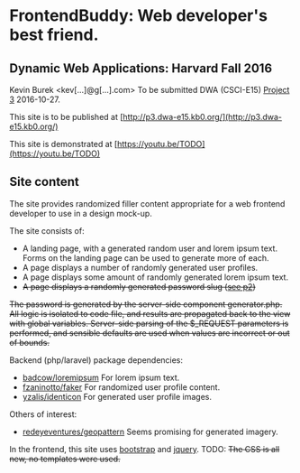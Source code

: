 # FrontendBuddy: Web developer's best friend.
## Dynamic Web Applications: Harvard Fall 2016

Kevin Burek <kev[...]@g[...].com>
To be submitted DWA (CSCI-E15) [Project 3](http://dwa15.com/Projects.../P3) 2016-10-27.

This site is to be published at [http://p3.dwa-e15.kb0.org/](http://p3.dwa-e15.kb0.org/)

This site is demonstrated at [https://youtu.be/TODO](https://youtu.be/TODO)

## Site content
The site provides randomized filler content appropriate for a web frontend developer to use in a
design mock-up.

The site consists of:
* A landing page, with a generated random user and lorem ipsum text.  Forms on the landing page can
be used to generate more of each.
* A page displays a number of randomly generated user profiles.
* A page displays some amount of randomly generated lorem ipsum text.
* ~~A page displays a randomly generated password slug ([see p2](https://github.com/kb000/dwa-e15-p2))~~

~~The password is generated by the server-side component generator.php. All logic is isolated to 
code file, and results are propagated back to the view with global variables. Server-side parsing of
the $_REQUEST parameters is performed, and sensible defaults are used when values are incorrect or
out of bounds.~~

Backend (php/laravel) package dependencies:
  * [badcow/loremipsum](https://packagist.org/packages/badcow/lorem-ipsum) For lorem ipsum text.
  * [fzaninotto/faker](https://packagist.org/packages/fzaninotto/faker) For randomized user profile content.
  * [yzalis/identicon](https://packagist.org/packages/yzalis/identicon) For generated user profile images.
  
Others of interest:
  * [redeyeventures/geopattern](https://packagist.org/packages/redeyeventures/geopattern) Seems promising for generated imagery.

In the frontend, this site uses [bootstrap](http://getbootstrap.com/) and [jquery](http://jquery.com/).  TODO: ~~The CSS is
all new, no templates were used.~~
